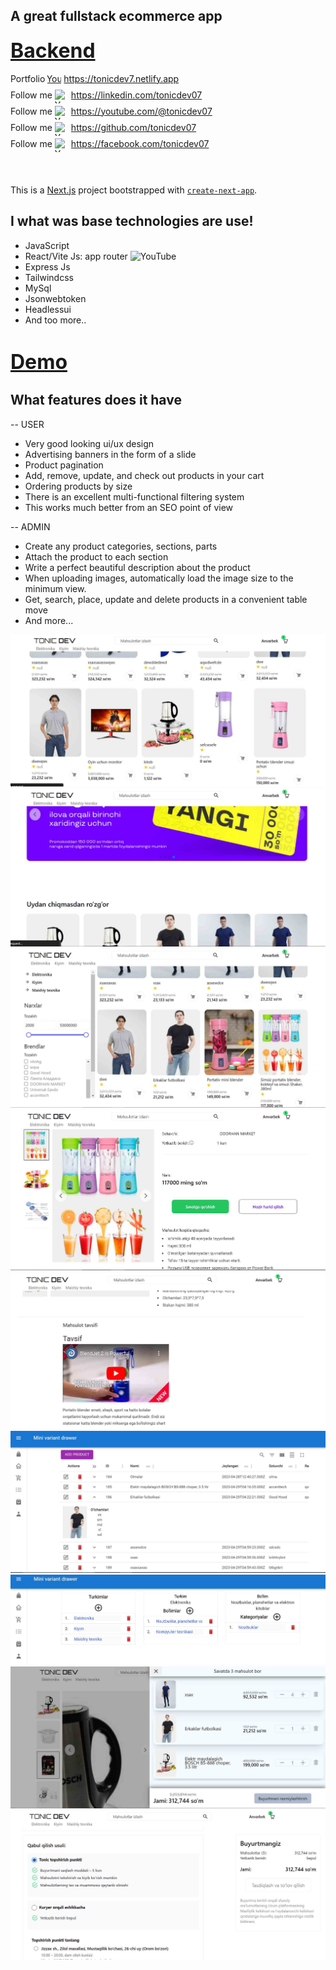 ## A great fullstack ecommerce app

<h3><a href="https://github.com/tonicdev07/ecommerce-backend" style="font-size: 32px">Backend</a></h3>

<div>    <div
      style="display: flex; justify-items: center; gap: 4px; margin-bottom: 4px"
    >
      Portfolio
      <a
        style="display: flex; justify-items: center; gap: 4px"
        target="_blank"
        href="https://tonicdev7.netlify.app"
      >
        <img
          src="https://cdn-icons-png.flaticon.com/128/3308/3308395.png"
          alt="YouTube"
          style="display: flex; justify-items: center; gap: 4px"
          width="22"
          height="22"
        />
        https://tonicdev7.netlify.app</a
      >
    </div>
    <div
      style="display: flex; justify-items: center; gap: 4px; margin-bottom: 4px"
    >
      Follow me
      <a
        target="_blank"
        style="display: flex; justify-items: center; gap: 4px"
        href="https://linkedin.com/tonicdev07"
      >
        <img
          src="https://cdn-icons-png.flaticon.com/128/3536/3536505.png"
          alt="YouTube"
          width="22"
          height="22"
        />
        https://linkedin.com/tonicdev07</a
      >
    </div>
    <div
      style="display: flex; justify-items: center; gap: 4px; margin-bottom: 4px"
    >
      Follow me
      <a
        target="_blank"
        style="display: flex; justify-items: center; gap: 4px"
        href="https://youtube.com/@tonicdev07"
      >
        <img
          src="https://cdn-icons-png.flaticon.com/128/3670/3670147.png"
          alt="YouTube"
          width="22"
          height="22"
        />
        https://youtube.com/@tonicdev07</a
      >
    </div>
    <div
      style="display: flex; justify-items: center; gap: 4px; margin-bottom: 4px"
    >
      Follow me
      <a
        target="_blank"
        style="display: flex; justify-items: center; gap: 4px"
        href="https://github.com/tonicdev07"
      >
        <img
          src="https://cdn-icons-png.flaticon.com/128/2111/2111432.png"
          alt="YouTube"
          width="22"
          height="22"
        />
        https://github.com/tonicdev07</a
      >
    </div>
    <div
      style="display: flex; justify-items: center; gap: 4px; margin-bottom: 4px"
    >
      Follow me
      <a
        target="_blank"
        style="display: flex; justify-items: center; gap: 4px"
        href="https://facebook.com/tonicdev07"
      >
        <img
          src="https://cdn-icons-png.flaticon.com/128/733/733547.png"
          alt="YouTube"
          width="22"
          height="22"
        />
        https://facebook.com/tonicdev07</a
      >
    </div></div><br> <br>

This is a [Next.js](https://nextjs.org/) project bootstrapped with [`create-next-app`](https://github.com/vercel/next.js/tree/canary/packages/create-next-app).

## I what was base technologies are use!

- JavaScript
- React/Vite Js: app router <img
          src="https://t3.ftcdn.net/jpg/02/35/26/30/240_F_235263034_miJw2igmixo7ymCqhHZ7c8wp9kaujzfM.jpg"
          alt="YouTube"
          width="22"
          height="22"
        />
- Express Js
- Tailwindcss
- MySql
- Jsonwebtoken
- Headlessui
- And too more..

<h1><a href="https://shop-2fgr.onrender.com" style="font-size: 32px">Demo</a></h1>

## What features does it have

-- USER

- Very good looking ui/ux design
- Advertising banners in the form of a slide
- Product pagination
- Add, remove, update, and check out products in your cart
- Ordering products by size
- There is an excellent multi-functional filtering system
- This works much better from an SEO point of view

-- ADMIN

- Create any product categories, sections, parts
- Attach the product to each section
- Write a perfect beautiful description about the product
- When uploading images, automatically load the image size to the minimum view.
- Get, search, place, update and delete products in a convenient table move
- And more...

<div>
<img src='./src/assets/demo/Screenshot_4.jpg'>
<img src='./src/assets/demo/Screenshot_5.jpg'>
<img src='./src/assets/demo/Screenshot_6.jpg'>
<img src='./src/assets/demo/Screenshot_7.jpg'>
<img src='./src/assets/demo/Screenshot_8.jpg'>
<img src='./src/assets/demo/Screenshot_9.jpg'>
<img src='./src/assets/demo/Screenshot_12.jpg'>
<img src='./src/assets/demo/Screenshot_10.jpg'>
<img src='./src/assets/demo/Screenshot_11.jpg'>
</div>

